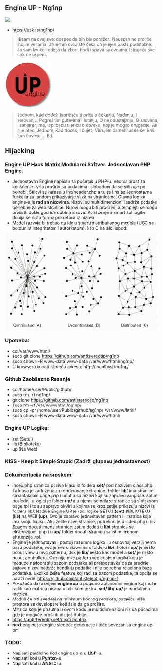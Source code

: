 ## Engine UP - Ng1np
<img src="https://img.shields.io/badge/PHP-777BB4?style=for-the-badge&logo=php&logoColor=white" />

- https://usk.rs/ng1np/

> Nisam na ovaj svet dospeo da bih bio poražen. Neuspeh ne protiče mojim venama. Ja nisam ovca što čeka da je njen pastir podstakne. Ja sam lav koji odbija da zbori, hodi i spava sa ovcama. Istrajaću sve dok ne uspem.

<p>
<img src="https://github.com/antistereotip/ng1np/blob/main/logotip.png" width="150" />  
</p>

> Jednom, Kad dođeš, Ispričaću ti priču o čekanju, Nadanju, 
I verovanju, Pogrešnim putevima i lutanju, O ne odustajanju, 
O snovima, I sanjarenjima, Ispričaću ti priču o čoveku, 
Koji je mogao drugačije, Ali nije hteo, Jednom, Kad dođeš, 
I čujes, Verujem osmehnućeš se, Baš tom čoveku ...
B.I.

## Hijacking

### Engine UP Hack Matrix Modularni Softver. Jednostavan PHP Engine.

- Jednostavan Engine napisan za početak u PHP-u. Veoma prost za korišćenje i vrlo proširiv sa podacima i slobodom da se stilizuje po potrebi. Stilovi se nalaze u inc/header.php a tu se i nalazi jednostavna funkcija za random prikazivanje slika na stranicama. Glavna logika engine-a je **rad sa nizovima**. Nizovi su multidimenzioni i sadrže podatke potrebne za web stranice. Nizovi mogu biti proširivi, a templejti se mogu proširiti dokle god ide dubina nizova. Korišćenjem smart .tpl logike dobija se čista forma pokretača iz nizova.
- Model razvoja bi trebao da ide u smeru distribuiranog modela (UGC sa potpunim integritetom i autoritetom), kao C na slici ispod:
<p>
<img src="https://github.com/antistereotip/ng1np/blob/main/models.png" width="500" />  
</p>


### Upotreba:

- cd /var/www/html/
- sudo git clone https://github.com/antistereotip/ng1np
- sudo chown -R www-data:www-data /var/www/html/ng1np/
- U browseru kucati sledeću adresu: http://localhost/ng1np/

### Github Zaobilazno Resenje
- cd /home/user/Public/github/
- sudo rm -rf ng1np/
- git clone https://github.com/antistereotip/ng1np
- sudo rm -rf /var/www/html/ng1np/
- sudo cp -pr /home/user/Public/github/ng1np/ /var/www/html/
- sudo chown -R www-data:www-data /var/www/html/

### Engine UP Logika:

- set (Setuj)
- lib (Biblioteku)
- up (Na Web)

### KISS - Keep It Simple Stupid (Zadrži glupavu jednostavnost)

### Dokumentacija na srpskom:

- index.php stranica poziva klasu iz foldera **set/** pod nazivom class.php. Ta klasa je zadužena za renderovanje stranice. Folder **lib/** ima stranice sa sintaksom page.php i unutra su nizovi koji su zapravo varijable. Zatim poslednji u logici je folder **up/** a u njemu se nalaze stranice sa sintaksom page.tpl i to su zapravo okviri u kojima se kroz petlje prikazuju nizovi iz foldera lib/. Nazive Engine UP je radi logike SETUJ **(set)** BIBLIOTEKU **(lib)** na WEB **(up)**. Ovo je zapravo jednostavan pattern ili matrica koja ima svoju logiku. Ako želite nove stranice, potrebno je u index.php u niz $pages dodati imena stranice, zatim dodati u **lib/** stranicu sa ekstenzijom .php i u **up/** folder dodati stranicu sa istim imenom ekstenzije .tpl. 
- Engine je jednostavan i postoji razumna logika i u osnovnoj verziji nema bazu podataka, već je sve u nizovima u folderu **lib/**. Folder **up/** je nešto poput view u mvc patternu, dok je **lib/** nešto kao model a **set/** je nešto poput controllera. Ovo nije mvc pattern već custom logika koju je moguće nadograditi bazom podataka ali pretpostavka da za srednje sajtove nizovi najbrže hendluju podatke i nije potrebna relaciona baza podataka. Ukoliko želite feature koj radi sa bazom podataka, ta opcija se nalazi ovde: https://github.com/antistereotip/ng1np-1
- Pokušaću da razvijem **engine up** u potpuno autonomni engine koj može raditi kao matrica pisana u bilo kom jeziku. **set/** **lib/** **up/** je modularna matrica.
- Moduli će biti svedeni na minimum kodnog prostora, ostaviću više prostora za developere koji žele da ga prošire.
- Matrica koja je prisutna u ovom kodu je multidimenzioni niz sa podacima gde je moguće proširiti niz još dublje.
- https://antistereotip.net/next/#matrix
- **next** engine je engine sledeće generacije i biće povezan sa engine up-om

### TODO:

- Napisati paralelno kod engine up-a u **LISP**-u.
- Napisati kod u **Pyhton**-u.
- Napisati kod u **ANSI C**-u.

